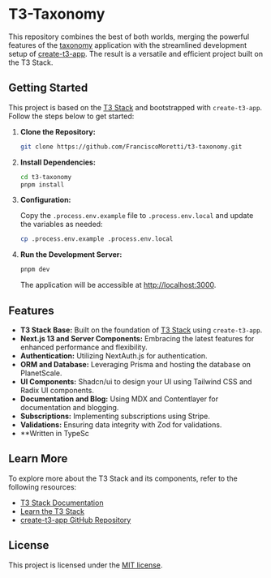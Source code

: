 # T3-Taxonomy

This repository combines the best of both worlds, merging the powerful features of the [taxonomy](https://github.com/shadcn-ui/taxonomy/) application with the streamlined development setup of [create-t3-app](https://github.com/t3-oss/create-t3-app). The result is a versatile and efficient project built on the T3 Stack.

## Getting Started

This project is based on the [T3 Stack](https://create.t3.gg/) and bootstrapped with `create-t3-app`. Follow the steps below to get started:

1. **Clone the Repository:**

   ```bash
   git clone https://github.com/FranciscoMoretti/t3-taxonomy.git
   ```

2. **Install Dependencies:**

   ```bash
   cd t3-taxonomy
   pnpm install
   ```

3. **Configuration:**

   Copy the `.process.env.example` file to `.process.env.local` and update the variables as needed:

   ```bash
   cp .process.env.example .process.env.local
   ```

4. **Run the Development Server:**

   ```bash
   pnpm dev
   ```

   The application will be accessible at [http://localhost:3000](http://localhost:3000).

## Features

- **T3 Stack Base:** Built on the foundation of [T3 Stack](https://create.t3.gg/) using `create-t3-app`.
- **Next.js 13 and Server Components:** Embracing the latest features for enhanced performance and flexibility.
- **Authentication:** Utilizing NextAuth.js for authentication.
- **ORM and Database:** Leveraging Prisma and hosting the database on PlanetScale.
- **UI Components:** Shadcn/ui to design your UI using Tailwind CSS and Radix UI components.
- **Documentation and Blog:** Using MDX and Contentlayer for documentation and blogging.
- **Subscriptions:** Implementing subscriptions using Stripe.
- **Validations:** Ensuring data integrity with Zod for validations.
- \*\*Written in TypeSc

## Learn More

To explore more about the T3 Stack and its components, refer to the following resources:

- [T3 Stack Documentation](https://create.t3.gg/)
- [Learn the T3 Stack](https://create.t3.gg/en/faq#what-learning-resources-are-currently-available)
- [create-t3-app GitHub Repository](https://github.com/t3-oss/create-t3-app)

## License

This project is licensed under the [MIT license](LICENSE.md).
